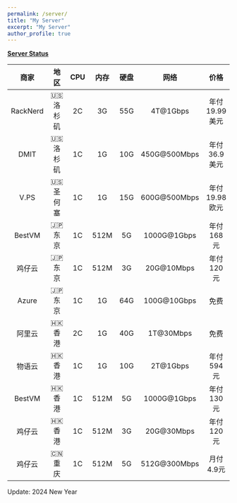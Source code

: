 ```yaml
---
permalink: /server/
title: "My Server"
excerpt: "My Server"
author_profile: true
---
```


**[Server Status](https://status.yfluo.me)**

|商家|地区|CPU|内存|硬盘|网络|价格|备注|
|:--:|:--:|:--:|:--:|:--:|:--:|:--:|:--:|
|RackNerd|🇺🇸 洛杉矶|2C|3G|55G|4T@1Gbps|年付19.99美元|洛杉矶DC02|
|DMIT|🇺🇸 洛杉矶|1C|1G|10G|450G@500Mbps|年付36.9美元|三网CN2GIA|
|V.PS|🇺🇸 圣何塞|1C|1G|15G|600G@500Mbps|年付19.98欧元|CN2GIA+9929+CMIN2|
|BestVM|🇯🇵 东京|1C|512M|5G|1000G@1Gbps|年付168元|IIJ+BBTEC|
|鸡仔云|🇯🇵 东京|1C|512M|3G|20G@10Mbps|年付120元|沪日IPLC|
|Azure|🇯🇵 东京|1C|1G|64G|100G@10Gbps|免费|Azure100|
|阿里云|🇭🇰 香港|2C|1G|40G|1T@30Mbps|免费|4837+CMI|
|物语云|🇭🇰 香港|1C|1G|10G|2T@1Gbps|年付594元|三网CMI|
|BestVM|🇭🇰 香港|1C|512M|5G|1000G@1Gbps|年付130元|国际互连|
|鸡仔云|🇭🇰 香港|1C|512M|3G|20G@30Mbps|年付120元|广港IPLC|
|鸡仔云|🇨🇳 重庆|1C|512M|5G|512G@300Mbps|月付4.9元|IPv6|

Update: 2024 New Year
